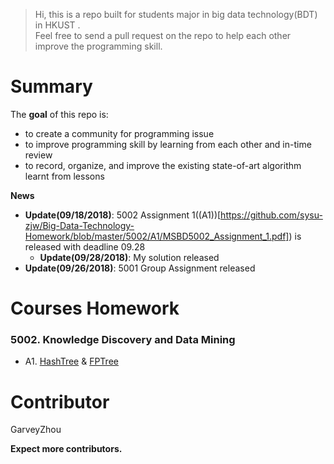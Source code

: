 >Hi, this is a repo built for students major in big data technology(BDT) in HKUST .  \
> Feel free to send a pull request on the repo to help each other improve the programming skill.

# Summary
The **goal** of this repo is:
- to create a community for programming issue
- to improve programming skill by learning from each other and  in-time review
- to record, organize, and improve the existing state-of-art algorithm learnt from lessons

**News**
- **Update(09/18/2018)**: 5002 Assignment 1((A1))[https://github.com/sysu-zjw/Big-Data-Technology-Homework/blob/master/5002/A1/MSBD5002_Assignment_1.pdf]) is released with deadline 09.28
    - **Update(09/28/2018)**: My solution released
- **Update(09/26/2018)**: 5001 Group Assignment released

# Courses Homework
### 5002. Knowledge Discovery and Data Mining
- A1. [HashTree](https://github.com/sysu-zjw/Big-Data-Technology-Homework/blob/master/5002/A1/Q1/HashTree.ipynb) & [FPTree](https://github.com/sysu-zjw/Big-Data-Technology-Homework/blob/master/5002/A1/Q2/FPTree.ipynb)


# Contributor
GarveyZhou

**Expect more contributors.**


